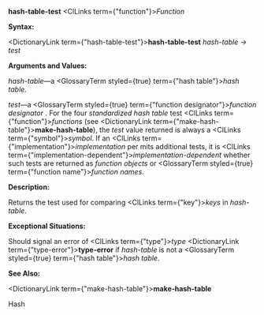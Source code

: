 **hash-table-test** <ClLinks  term={"function"}><i>Function</i></ClLinks> 



**Syntax:** 



<DictionaryLink  term={"hash-table-test"}><b>hash-table-test</b></DictionaryLink> *hash-table → test* 



**Arguments and Values:** 



*hash-table*—a <GlossaryTerm styled={true} term={"hash table"}><i>hash table</i></GlossaryTerm>. 



*test*—a <GlossaryTerm styled={true} term={"function designator"}><i>function designator</i></GlossaryTerm> . For the four *standardized hash table* test <ClLinks  term={"function"}><i>functions</i></ClLinks> (see <DictionaryLink  term={"make-hash-table"}><b>make-hash-table</b></DictionaryLink>), the *test* value returned is always a <ClLinks  term={"symbol"}><i>symbol</i></ClLinks>. If an <ClLinks  term={"implementation"}><i>implementation</i></ClLinks> per mits additional tests, it is <ClLinks  term={"implementation-dependent"}><i>implementation-dependent</i></ClLinks> whether such tests are returned as *function objects* or <GlossaryTerm styled={true} term={"function name"}><i>function names</i></GlossaryTerm>. 



**Description:** 



Returns the test used for comparing <ClLinks  term={"key"}><i>keys</i></ClLinks> in *hash-table*. 



**Exceptional Situations:** 



Should signal an error of <ClLinks  term={"type"}><i>type</i></ClLinks> <DictionaryLink  term={"type-error"}><b>type-error</b></DictionaryLink> if *hash-table* is not a <GlossaryTerm styled={true} term={"hash table"}><i>hash table</i></GlossaryTerm>. 



**See Also:** 



<DictionaryLink  term={"make-hash-table"}><b>make-hash-table</b></DictionaryLink> 



Hash 



 



 



